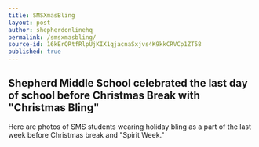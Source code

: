 ```yaml
---
title: SMSXmasBling
layout: post
author: shepherdonlinehq
permalink: /smsxmasbling/
source-id: 16kErQRtfRlpUjKIX1qjacnaSxjvs4K9kkCRVCp1ZT58
published: true
---
```

## Shepherd Middle School celebrated the last day of school before Christmas Break with "Christmas Bling"

Here are photos of SMS students wearing holiday bling as a part of the last week before Christmas break and "Spirit Week."

